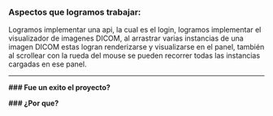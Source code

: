 ###  Aspectos que logramos trabajar:
Logramos implementar una api, la cual es el login, logramos implementar el visualizador de imagenes DICOM, al arrastrar varias instancias de una imagen DICOM estas logran renderizarse y visualizarse en el panel, también al scrollear con la rueda del mouse se pueden recorrer todas las instancias cargadas en ese panel.

***

**### Fue un exito el proyecto?**

**### ¿Por que?**

